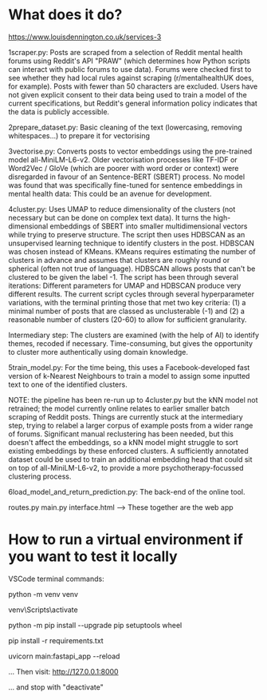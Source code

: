 # What does it do?
https://www.louisdennington.co.uk/services-3

1scraper.py: Posts are scraped from a selection of Reddit mental health forums using Reddit's API "PRAW" (which determines how Python scripts can interact with public forums to use data). Forums were checked first to see whether they had local rules against scraping (r/mentalhealthUK does, for example). Posts with fewer than 50 characters are excluded. Users have not given explicit consent to their data being used to train a model of the current specifications, but Reddit's general information policy indicates that the data is publicly accessible. 

2prepare_dataset.py: Basic cleaning of the text (lowercasing, removing whitespaces...) to prepare it for vectorising

3vectorise.py: Converts posts to vector embeddings using the pre-trained model all-MiniLM-L6-v2. Older vectorisation processes like TF-IDF or Word2Vec / GloVe	(which are poorer with word order or context) were disregarded in favour of an Sentence-BERT (SBERT) process. No model was found that was specifically fine-tuned for sentence embeddings in mental health data: This could be an avenue for development. 

4cluster.py: Uses UMAP to reduce dimensionality of the clusters (not necessary but can be done on complex text data). It turns the high-dimensional embeddings of SBERT into smaller multidimensional vectors while trying to preserve structure. The script then uses HDBSCAN as an unsupervised learning technique to identify clusters in the post. HDBSCAN was chosen instead of KMeans. KMeans requires estimating the number of clusters in advance and assumes that clusters are roughly round or spherical (often not true of language). HDBSCAN allows posts that can't be clustered to be given the label -1. The script has been through several iterations: Different parameters for UMAP and HDBSCAN produce very different results. The current script cycles through several hyperparameter variations, with the terminal printing those that met two key criteria: (1) a minimal number of posts that are classed as unclusterable (-1) and (2) a reasonable number of clusters (20-60) to allow for sufficient granularity.

Intermediary step: The clusters are examined (with the help of AI) to identify themes, recoded if necessary. Time-consuming, but gives the opportunity to cluster more authentically using domain knowledge.

5train_model.py: For the time being, this uses a Facebook-developed fast version of k-Nearest Neighbours to train a model to assign some inputted text to one of the identified clusters.

NOTE: the pipeline has been re-run up to 4cluster.py but the kNN model not retrained; the model currently online relates to earlier smaller batch scraping of Reddit posts. Things are currently stuck at the intermediary step, trying to relabel a larger corpus of example posts from a wider range of forums. Significant manual reclustering has been needed, but this doesn't affect the embeddings, so a kNN model might struggle to sort existing embeddings by these enforced clusters. A sufficiently annotated dataset could be used to train an additional embedding head that could sit on top of all-MiniLM-L6-v2, to provide a more psychotherapy-focussed clustering process.

6load_model_and_return_prediction.py: The back-end of the online tool.

routes.py
main.py
interface.html
--> These together are the web app

# How to run a virtual environment if you want to test it locally

VSCode terminal commands:

python -m venv venv

venv\Scripts\activate 

python -m pip install --upgrade pip setuptools wheel

pip install -r requirements.txt

uvicorn main:fastapi_app --reload

... Then visit: http://127.0.0.1:8000

... and stop with "deactivate"